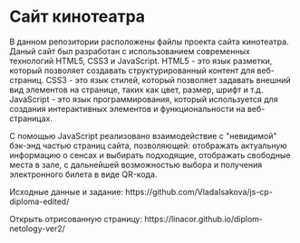 <h1>Сайт кинотеатра</h1>
<p>В данном репозитории расположены файлы проекта сайта кинотеатра. Даный сайт был разработан с использованием современных технологий HTML5, CSS3 и JavaScript. HTML5 - это язык разметки, который позволяет создавать структурированный контент для веб-страниц. CSS3 - это язык стилей, который позволяет задавать внешний вид элементов на странице, таких как цвет, размер, шрифт и т.д. JavaScript - это язык программирования, который используется для создания интерактивных элементов и функциональности на веб-страницах.</p>

<p>С помощью JavaScript реализовано взаимодействие с "невидимой" бэк-энд частью страниц сайта, позволяющей: отображать актуальную информацию о сенсах и выбирать подходящие, отображать свободные места в зале, с дальнейшей возможностью выбора и получения электронного билета в виде QR-кода.</p>

<p>Исходные данные и задание: https://github.com/VladaIsakova/js-cp-diploma-edited/
</p>

<p>Открыть отрисованную страницу: https://linacor.github.io/diplom-netology-ver2/</p>
